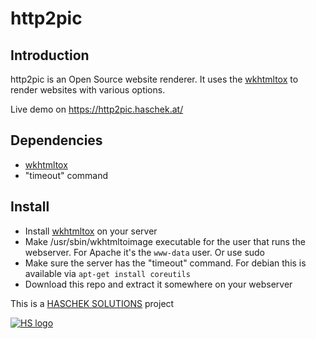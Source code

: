 # http2pic

## Introduction
http2pic is an Open Source website renderer. It uses the [wkhtmltox](https://github.com/wkhtmltopdf/wkhtmltopdf) to render websites with various options.

Live demo on https://http2pic.haschek.at/

## Dependencies
- [wkhtmltox](http://wkhtmltopdf.org/downloads.html)
- "timeout" command

## Install

- Install [wkhtmltox](http://wkhtmltopdf.org/downloads.html) on your server
- Make /usr/sbin/wkhtmltoimage executable for the user that runs the webserver. For Apache it's the ```www-data``` user. Or use sudo
- Make sure the server has the "timeout" command. For debian this is available via ```apt-get install coreutils```
- Download this repo and extract it somewhere on your webserver


This is a [HASCHEK SOLUTIONS](https://haschek.solutions) project

[![HS logo](https://http2pic.haschek.at/img/hs_logo.png)](https://haschek.solutions)